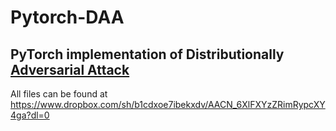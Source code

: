 # Pytorch-DAA
## PyTorch implementation of Distributionally [Adversarial Attack](https://arxiv.org/abs/1808.05537)

All files can be found at https://www.dropbox.com/sh/b1cdxoe7ibekxdv/AACN_6XlFXYzZRimRypcXY4ga?dl=0
